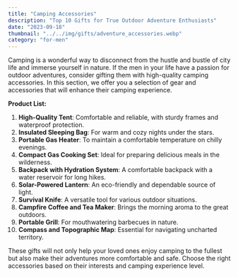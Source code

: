 ```yaml
---
title: "Camping Accessories"
description: "Top 10 Gifts for True Outdoor Adventure Enthusiasts"
date: "2023-09-18"
thumbnail: "../../img/gifts/adventure_accessories.webp"
category: "for-men"
---
```

Camping is a wonderful way to disconnect from the hustle and bustle of city life and immerse yourself in nature. If the men in your life have a passion for outdoor adventures, consider gifting them with high-quality camping accessories. In this section, we offer you a selection of gear and accessories that will enhance their camping experience.

**Product List:**
1. **High-Quality Tent**: Comfortable and reliable, with sturdy frames and waterproof protection.
2. **Insulated Sleeping Bag**: For warm and cozy nights under the stars.
3. **Portable Gas Heater**: To maintain a comfortable temperature on chilly evenings.
4. **Compact Gas Cooking Set**: Ideal for preparing delicious meals in the wilderness.
5. **Backpack with Hydration System**: A comfortable backpack with a water reservoir for long hikes.
6. **Solar-Powered Lantern**: An eco-friendly and dependable source of light.
7. **Survival Knife**: A versatile tool for various outdoor situations.
8. **Campfire Coffee and Tea Maker**: Brings the morning aroma to the great outdoors.
9. **Portable Grill**: For mouthwatering barbecues in nature.
10. **Compass and Topographic Map**: Essential for navigating uncharted territory.

These gifts will not only help your loved ones enjoy camping to the fullest but also make their adventures more comfortable and safe. Choose the right accessories based on their interests and camping experience level.